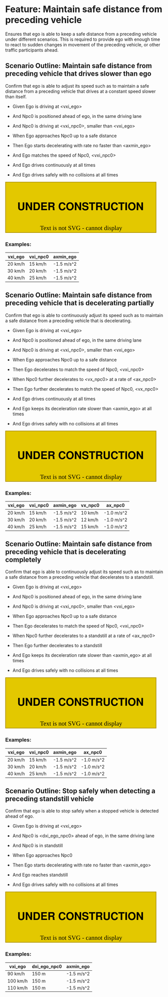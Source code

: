 # Feature: Maintain safe distance from preceding vehicle

Ensures that ego is able to keep a safe distance from a preceding vehicle under different scenarios.
This is required to provide ego with enough time to react to sudden changes in movement of the preceding vehicle, or other traffic participants ahead. 

## Scenario Outline: Maintain safe distance from preceding vehicle that drives slower than ego

Confirm that ego is able to adjust its speed such as to maintain a safe distance from a preceding vehicle that drives at a constant speed slower than itself.

* Given Ego is driving at <vxi_ego>
* And Npc0 is positioned ahead of ego, in the same driving lane
* And Npc0 is driving at <vxi_npc0>, smaller than <vxi_ego>

* When Ego approaches Npc0 up to a safe distance
* Then Ego starts decelerating with rate no faster than <axmin_ego>
* And Ego matches the speed of Npc0, <vxi_npc0>
* And Ego drives continuously at all times
* And Ego drives safely with no collisions at all times

![Overview](./images/UC-PLN-001-0001.drawio.svg)

### Examples: 

  | vxi_ego | vxi_npc0 | axmin_ego  |
  | ------- | -------- | ---------- |
  | 20 km/h | 15 km/h  | -1.5 m/s^2 |
  | 30 km/h | 20 km/h  | -1.5 m/s^2 |
  | 40 km/h | 25 km/h  | -1.5 m/s^2 |


## Scenario Outline: Maintain safe distance from preceding vehicle that is decelerating partially

Confirm that ego is able to continuously adjust its speed such as to maintain a safe distance from a preceding vehicle that is decelerating.

* Given Ego is driving at <vxi_ego>
* And Npc0 is positioned ahead of ego, in the same driving lane
* And Npc0 is driving at <vxi_npc0>, smaller than <vxi_ego>

* When Ego approaches Npc0 up to a safe distance
* Then Ego decelerates to match the speed of Npc0, <vxi_npc0>

* When Npc0 further decelerates to <vx_npc0> at a rate of <ax_npc0>
* Then Ego further decelerates to match the speed of Npc0, <vx_npc0>
* And Ego drives continuously at all times
* And Ego keeps its deceleration rate slower than <axmin_ego> at all times
* And Ego drives safely with no collisions at all times

![Overview](./images/UC-PLN-001-0001.drawio.svg)

### Examples:

  | vxi_ego | vxi_npc0 | axmin_ego  | vx_npc0 | ax_npc0    |
  | ------- | -------- | ---------- | ------- | ---------- |
  | 20 km/h | 15 km/h  | -1.5 m/s^2 | 10 km/h | -1.0 m/s^2 |
  | 30 km/h | 20 km/h  | -1.5 m/s^2 | 12 km/h | -1.0 m/s^2 |
  | 40 km/h | 25 km/h  | -1.5 m/s^2 | 15 km/h | -1.0 m/s^2 |


## Scenario Outline: Maintain safe distance from preceding vehicle that is decelerating completely

Confirm that ego is able to continuously adjust its speed such as to maintain a safe distance from a preceding vehicle that decelerates to a standstill.

* Given Ego is driving at <vxi_ego>
* And Npc0 is positioned ahead of ego, in the same driving lane
* And Npc0 is driving at <vxi_npc0>, smaller than <vxi_ego>

* When Ego approaches Npc0 up to a safe distance
* Then Ego decelerates to match the speed of Npc0, <vxi_npc0>

* When Npc0 further decelerates to a standstill at a rate of <ax_npc0>
* Then Ego further decelerates to a standstill
* And Ego keeps its deceleration rate slower than <axmin_ego> at all times
* And Ego drives safely with no collisions at all times

![Overview](./images/UC-PLN-001-0001.drawio.svg)

### Examples:

  | vxi_ego | vxi_npc0 | axmin_ego  | ax_npc0    |
  | ------- | -------- | ---------- | ---------- |
  | 20 km/h | 15 km/h  | -1.5 m/s^2 | -1.0 m/s^2 |
  | 30 km/h | 20 km/h  | -1.5 m/s^2 | -1.0 m/s^2 |
  | 40 km/h | 25 km/h  | -1.5 m/s^2 | -1.0 m/s^2 |


## Scenario Outline: Stop safely when detecting a preceding standstill vehicle

Confirm that ego is able to stop safely when a stopped vehicle is detected ahead of ego.

* Given Ego is driving at <vxi_ego>
* And Npc0 is <dxi_ego_npc0> ahead of ego, in the same driving lane
* And Npc0 is in standstill

* When Ego approaches Npc0
* Then Ego starts decelerating with rate no faster than <axmin_ego>
* And Ego reaches standstill
* And Ego drives safely with no collisions at all times

![Overview](./images/UC-PLN-001-0001.drawio.svg)

### Examples: 

  | vxi_ego  | dxi_ego_npc0 | axmin_ego  |
  | -------- | ------------ | ---------- |
  | 90 km/h  | 150 m        | -1.5 m/s^2 |
  | 100 km/h | 150 m        | -1.5 m/s^2 |
  | 110 km/h | 150 m        | -1.5 m/s^2 |